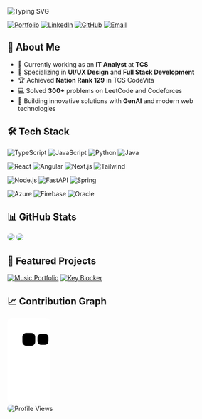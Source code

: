 <div align="left">
  <img src="https://readme-typing-svg.herokuapp.com?font=Fira+Code&duration=1500&pause=750&color=2C974B&center=false&vCenter=true&multiline=true&width=535&height=100&repeat=false&lines=Hi+%F0%9F%91%8B+I'm+Indranil+Bhattacharya;Full+Stack+Developer+%7C+UI%2FUX+Designer+%F0%9F%9A%80" alt="Typing SVG" />
</div>

<div align="left">
  
  [![Portfolio](https://img.shields.io/badge/Portfolio-indranildev.in-blue?style=for-the-badge&logo=firefox-browser&logoColor=white&border-radius=8)](https://indranildev.in)
  [![LinkedIn](https://img.shields.io/badge/LinkedIn-Connect-blue?style=for-the-badge&logo=linkedin&border-radius=8)](https://www.linkedin.com/in/indranil-bhattacharya/)
  [![GitHub](https://img.shields.io/badge/GitHub-Follow-181717?style=for-the-badge&logo=github&border-radius=8)](https://github.com/IndranilBhattacharya)
  [![Email](https://img.shields.io/badge/Email-Contact-red?style=for-the-badge&logo=gmail&border-radius=8)](mailto:indranil.b.professional@gmail.com)

</div>

## 💫 About Me

- 🔭 Currently working as an **IT Analyst** at **TCS**  
- 🌱 Specializing in **UI/UX Design** and **Full Stack Development**  
- 🏆 Achieved **Nation Rank 129** in TCS CodeVita  
- 💻 Solved **300+** problems on LeetCode and Codeforces  
- 🚀 Building innovative solutions with **GenAI** and modern web technologies  

## 🛠️ Tech Stack

<div align="left">

![TypeScript](https://img.shields.io/badge/TypeScript-007ACC?style=for-the-badge&logo=typescript&logoColor=white&border-radius=8)
![JavaScript](https://img.shields.io/badge/JavaScript-F7DF1E?style=for-the-badge&logo=javascript&logoColor=black&border-radius=8)
![Python](https://img.shields.io/badge/Python-3776AB?style=for-the-badge&logo=python&logoColor=white&border-radius=8)
![Java](https://img.shields.io/badge/Java-ED8B00?style=for-the-badge&logo=openjdk&logoColor=white&border-radius=8)

![React](https://img.shields.io/badge/React-20232A?style=for-the-badge&logo=react&logoColor=61DAFB&border-radius=8)
![Angular](https://img.shields.io/badge/Angular-DD0031?style=for-the-badge&logo=angular&logoColor=white&border-radius=8)
![Next.js](https://img.shields.io/badge/Next.js-000000?style=for-the-badge&logo=next.js&logoColor=white&border-radius=8)
![Tailwind](https://img.shields.io/badge/Tailwind_CSS-38B2AC?style=for-the-badge&logo=tailwind-css&logoColor=white&border-radius=8)

![Node.js](https://img.shields.io/badge/Node.js-43853D?style=for-the-badge&logo=node.js&logoColor=white&border-radius=8)
![FastAPI](https://img.shields.io/badge/FastAPI-009688?style=for-the-badge&logo=fastapi&logoColor=white&border-radius=8)
![Spring](https://img.shields.io/badge/Spring-6DB33F?style=for-the-badge&logo=spring&logoColor=white&border-radius=8)

![Azure](https://img.shields.io/badge/Azure-0089D6?style=for-the-badge&logo=microsoft-azure&logoColor=white&border-radius=8)
![Firebase](https://img.shields.io/badge/Firebase-FFCA28?style=for-the-badge&logo=firebase&logoColor=black&border-radius=8)
![Oracle](https://img.shields.io/badge/Oracle-F80000?style=for-the-badge&logo=oracle&logoColor=white&border-radius=8)

</div>

## 📊 GitHub Stats

<div align="left"> 
  <img width="48%" style="border-radius:8px;" src="https://github-readme-stats.vercel.app/api?username=IndranilBhattacharya&show_icons=true&theme=radical&count_private=true&hide_border=true" />
  <img width="48%" style="border-radius:8px;" src="https://github-readme-streak-stats.herokuapp.com/?user=IndranilBhattacharya&theme=radical&hide_border=true" />
</div>

## 🎯 Featured Projects

<div align="left">

[![Music Portfolio](https://github-readme-stats.vercel.app/api/pin/?username=IndranilBhattacharya&repo=subhasish-music-portfolio&theme=radical&border_radius=8)](https://github.com/IndranilBhattacharya/music-portfolio)
[![Key Blocker](https://github-readme-stats.vercel.app/api/pin/?username=IndranilBhattacharya&repo=KEY_BLOCKER&theme=radical&border_radius=8)](https://github.com/IndranilBhattacharya/key-blocker)

</div>

## 📈 Contribution Graph

<div align="left">
  <img src="https://github.com/IndranilBhattacharya/IndranilBhattacharya/blob/output/github-contribution-grid-snake.svg" style="border-radius:8px;" />
</div>

<div align="left">
  <img src="https://komarev.com/ghpvc/?username=IndranilBhattacharya&label=Profile%20views&color=0e75b6&style=flat" alt="Profile Views" style="border-radius:8px;" />
</div>

